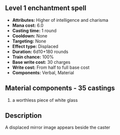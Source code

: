 ## Level 1 enchantment spell

- **Attributes:** Higher of intelligence and charisma
- **Mana cost:** 6.0
- **Casting time:** 1 round
- **Cooldown:** None
- **Targeting:** None
- **Effect type:** Displaced
- **Duration:** 6d10+180 rounds
- **Train chance:** 100%
- **Base write cost:** 30 charges
- **Write cost:** From half to full base cost
- **Components:** Verbal, Material

## Material components - 35 castings

1. a worthless piece of white glass

## Description

A displaced mirror image appears beside the caster
